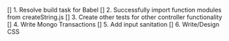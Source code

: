 [] 1. Resolve build task for Babel
[] 2. Successfully import function modules from createString.js
[] 3. Create other tests for other controller functionality
[] 4. Write Mongo Transactions
[] 5. Add input sanitation
[] 6. Write/Design CSS